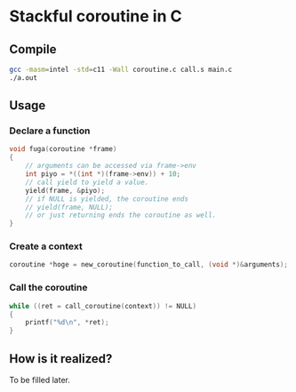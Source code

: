 # Stackful coroutine in C

## Compile

```sh
gcc -masm=intel -std=c11 -Wall coroutine.c call.s main.c
./a.out
```

## Usage

### Declare a function

```c
void fuga(coroutine *frame)
{
    // arguments can be accessed via frame->env
    int piyo = *((int *)(frame->env)) + 10;
    // call yield to yield a value.
    yield(frame, &piyo);
    // if NULL is yielded, the coroutine ends
    // yield(frame, NULL);
    // or just returning ends the coroutine as well.
}
```

### Create a context

```c
coroutine *hoge = new_coroutine(function_to_call, (void *)&arguments);
```

### Call the coroutine

```c
while ((ret = call_coroutine(context)) != NULL)
{
    printf("%d\n", *ret);
}
```

## How is it realized?

To be filled later.